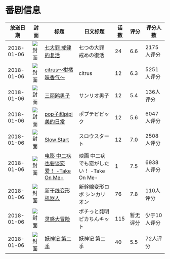 # 番剧信息

|放送日期|封面|标题|日文标题|话数|评分|评分人数|
|---|---|---|---|---|---|---|
|2018-01-06|![封面](https://lain.bgm.tv/pic/cover/c/37/1b/192978_ZhZJC.jpg)|[七大罪 戒律的复活](https://bangumi.tv/subject/192978)|七つの大罪 戒めの復活|24|6.6|2175人评分|
|2018-01-06|![封面](https://lain.bgm.tv/pic/cover/c/8e/45/198098_g44Mz.jpg)|[citrus～柑橘味香气～](https://bangumi.tv/subject/198098)|citrus|12|6.3|5251人评分|
|2018-01-06|![封面](https://lain.bgm.tv/pic/cover/c/f4/ec/207932_NBMbH.jpg)|[三丽鸥男子](https://bangumi.tv/subject/207932)|サンリオ男子|12|5.4|136人评分|
|2018-01-06|![封面](https://lain.bgm.tv/pic/cover/c/37/4a/212279_iG7S3.jpg)|[pop子和pipi美的日常](https://bangumi.tv/subject/212279)|ポプテピピック|12|5.6|6047人评分|
|2018-01-06|![封面](https://lain.bgm.tv/pic/cover/c/bf/97/214671_77174.jpg)|[Slow Start](https://bangumi.tv/subject/214671)|スロウスタート|12|7.0|2508人评分|
|2018-01-06|![封面](https://lain.bgm.tv/pic/cover/c/d4/3b/215425_i1V31.jpg)|[电影 中二病也要谈恋爱！ -Take On Me-](https://bangumi.tv/subject/215425)|映画 中二病でも恋がしたい！ -Take On Me-|1|7.5|6938人评分|
|2018-01-06|![封面](https://lain.bgm.tv/pic/cover/c/9e/8a/227240_6ee3O.jpg)|[新干线变形机器人](https://bangumi.tv/subject/227240)|新幹線変形ロボ シンカリオン|76|7.8|110人评分|
|2018-01-06|![封面](https://lain.bgm.tv/pic/cover/c/74/97/227778_Jmc71.jpg)|[灵感大冒险](https://bangumi.tv/subject/227778)|ポチっと発明 ピカちんキット|115|暂无评分|少于10人评分|
|2018-01-06|![封面](https://lain.bgm.tv/pic/cover/c/50/8d/233703_7jy4P.jpg)|[妖神记 第二季](https://bangumi.tv/subject/233703)|妖神记 第二季|40|5.5|72人评分|
